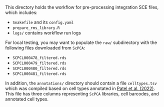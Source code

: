 This directory holds the workflow for pre-processing integration SCE files, which includes:

- `Snakefile` and its `config.yaml`
- `prepare_rms_library.R`
- `logs/` contains workflow run logs


For local testing, you may want to populate the `raw/` subdirectory with the following files downloaded from `ScPCA`:

- `SCPCL000478_filtered.rds`
- `SCPCL000479_filtered.rds`
- `SCPCL000480_filtered.rds`
- `SCPCL000481_filtered.rds`

In addition, the `annotations/` directory should contain a file `celltypes.tsv` which was compiled based on cell types annotated in [Patel et al. (2022)](https://doi.org/10.1016/j.devcel.2022.04.003).
This file has three columns representing `ScPCA` libraries, cell barcodes, and annotated cell types.
